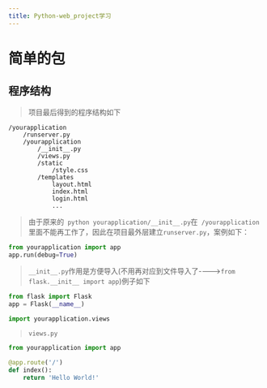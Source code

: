 ```yaml
---
title: Python-web_project学习
---
```


# 简单的包
## 程序结构
> 项目最后得到的程序结构如下
``` shell
/yourapplication
    /runserver.py
    /yourapplication
        /__init__.py
        /views.py
        /static
            /style.css
        /templates
            layout.html
            index.html
            login.html
            ...
```
> 由于原来的` python yourapplication/__init__.py`在` /yourapplication`里面不能再工作了，因此在项目最外层建立`runserver.py`，案例如下：
``` python
from yourapplication import app
app.run(debug=True)
```
>  `__init__.py`作用是方便导入(不用再对应到文件导入了---->`from flask.__init__ import app`)例子如下
``` python
from flask import Flask
app = Flask(__name__)

import yourapplication.views
```
> ` views.py `
``` python
from yourapplication import app

@app.route('/')
def index():
    return 'Hello World!'
```